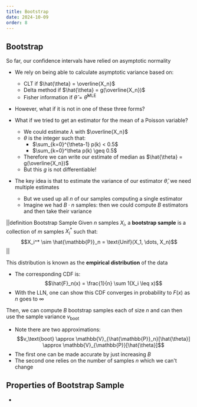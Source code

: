 ```yaml
---
title: Bootstrap
date: 2024-10-09
order: 8
---
```


## Bootstrap

So far, our confidence intervals have relied on asymptotic normality

- We rely on being able to calculate asymptotic variance based on:
  - CLT if $\hat{\theta} = \overline{X_n}$
  - Delta method if $\hat{\theta} = g(\overline{X_n})$
  - Fisher information if $\hat{\theta} = \hat{\theta}^\text{MLE}$
- However, what if it is not in one of these three forms?
- What if we tried to get an estimator for the mean of a Poisson variable?
  - We could estimate $\lambda$ with $\overline{X_n}$
  - $\theta$ is the integer such that:
    - $\sum_{k=0}^{\theta-1} p(k) < 0.5$
    - $\sum_{k=0}^\theta p(k) \geq 0.5$
  - Therefore we can write our estimate of median as $\hat{\theta} = g(\overline{X_n})$
  - But this $g$ is not differentiable!
- The key idea is that to estimate the variance of our estimator $\hat{\theta}$, we need multiple estimates

  - But we used up all $n$ of our samples computing a single estimator
  - Imagine we had $B \cdot n$ samples: then we could compute $B$ estimators and then take their variance

||definition Bootstrap Sample
Given $n$ samples $X_i$, a **bootstrap sample** is a collection of $m$ samples $X_i^*$ such that:
$$X_i^* \sim \hat{\mathbb{P}}_n = \text{Unif}(X_1, \dots, X_n)$$
||

This distribution is known as the **empirical distribution** of the data

- The corresponding CDF is:
  $$\hat{F}_n(x) = \frac{1}{n} \sum 1(X_i \leq x)$$
- With the LLN, one can show this CDF converges in probability to $F(x)$ as $n$ goes to $\infty$

Then, we can compute $B$ bootstrap samples each of size $n$ and can then use the sample variance $v_\text{boot}$

- Note there are two approximations:
  $$v_\text{boot} \approx \mathbb{V}_{\hat{\mathbb{P}}_n}[\hat{\theta}] \approx \mathbb{V}_{\mathbb{P}}[\hat{\theta}]$$
- The first one can be made accurate by just increasing $B$
- The second one relies on the number of samples $n$ which we can't change

## Properties of Bootstrap Sample

- 
